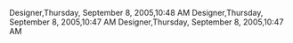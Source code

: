 ﻿Designer,Thursday, September 8, 2005,10:48 AMDesigner,Thursday, September 8, 2005,10:47 AMDesigner,Thursday, September 8, 2005,10:47 AM
